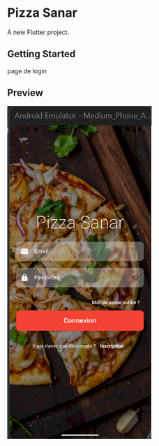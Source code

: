 # Pizza Sanar 

A new Flutter project.

## Getting Started

page de login

## Preview

![Prototype](assets/proto.png)


